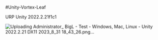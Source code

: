 #Unity-Vortex-Leaf

URP Unity 2022.2.21f1c1

![Uploading Administrator_ BigL - Test - Windows, Mac, Linux - Unity 2022.2.21 _DX11_ 2023_8_31 18_43_26.png…]()

